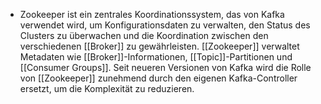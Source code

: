 - Zookeeper ist ein zentrales Koordinationssystem, das von Kafka verwendet wird, um Konfigurationsdaten zu verwalten, den Status des Clusters zu überwachen und die Koordination zwischen den verschiedenen [[Broker]] zu gewährleisten. [[Zookeeper]] verwaltet Metadaten wie [[Broker]]-Informationen, [[Topic]]-Partitionen und [[Consumer Groups]]. Seit neueren Versionen von Kafka wird die Rolle von [[Zookeeper]] zunehmend durch den eigenen Kafka-Controller ersetzt, um die Komplexität zu reduzieren.